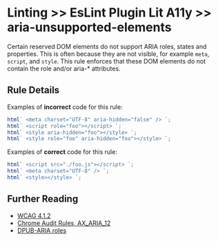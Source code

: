 # Linting >> EsLint Plugin Lit A11y >> aria-unsupported-elements

Certain reserved DOM elements do not support ARIA roles, states and properties. This is often because they are not visible, for example `meta`, `script`, and `style`. This rule enforces that these DOM elements do not contain the role and/or aria-\* attributes.

## Rule Details

Examples of **incorrect** code for this rule:

```js
html` <meta charset="UTF-8" aria-hidden="false" /> `;
html` <script role="foo"></script> `;
html` <style aria-hidden="foo"></style> `;
html` <style role="foo" aria-hidden="foo"></style> `;
```

Examples of **correct** code for this rule:

```js
html` <script src="./foo.js"></script> `;
html` <meta charset="UTF-8" /> `;
html` <style></style> `;
```

## Further Reading

- [WCAG 4.1.2](https://www.w3.org/WAI/WCAG21/Understanding/name-role-value)
- [Chrome Audit Rules, AX_ARIA_12](https://github.com/GoogleChrome/accessibility-developer-tools/wiki/Audit-Rules#ax_aria_12)
- [DPUB-ARIA roles](https://www.w3.org/TR/dpub-aria-1.0/)
